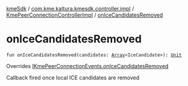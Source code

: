 [kmeSdk](../../index.md) / [com.kme.kaltura.kmesdk.controller.impl](../index.md) / [KmePeerConnectionControllerImpl](index.md) / [onIceCandidatesRemoved](./on-ice-candidates-removed.md)

# onIceCandidatesRemoved

`fun onIceCandidatesRemoved(candidates: `[`Array`](https://kotlinlang.org/api/latest/jvm/stdlib/kotlin/-array/index.html)`<IceCandidate>): `[`Unit`](https://kotlinlang.org/api/latest/jvm/stdlib/kotlin/-unit/index.html)

Overrides [IKmePeerConnectionEvents.onIceCandidatesRemoved](../../com.kme.kaltura.kmesdk.webrtc.peerconnection/-i-kme-peer-connection-events/on-ice-candidates-removed.md)

Callback fired once local ICE candidates are removed

